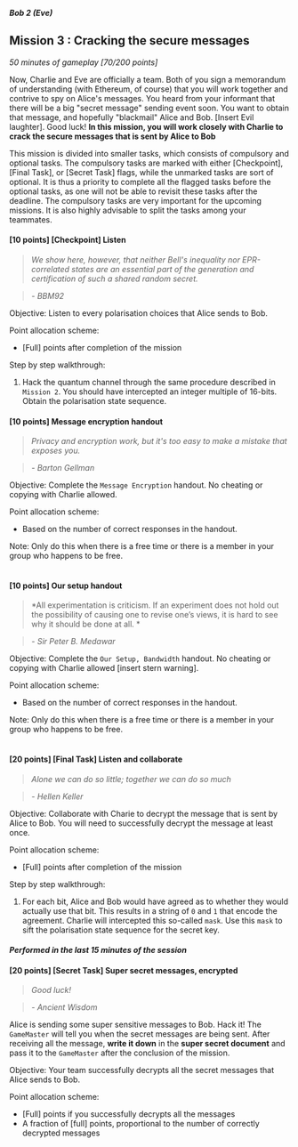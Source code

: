 **_Bob 2 (Eve)_**
## Mission 3 : Cracking the secure messages
*50 minutes of gameplay [70/200 points]*

Now, Charlie and Eve are officially a team. Both of you sign a memorandum of understanding (with Ethereum, of course) that you will work together and contrive to spy on Alice's messages. You heard from your informant that there will be a big "secret message" sending event soon. You want to obtain that message, and hopefully "blackmail" Alice and Bob. [Insert Evil laughter]. Good luck!
**In this mission, you will work closely with Charlie to crack the secure messages that is sent by Alice to Bob**

This mission is divided into smaller tasks, which consists of compulsory and optional tasks. The compulsory tasks are marked with either [Checkpoint], [Final Task], or [Secret Task] flags, while the unmarked tasks are sort of optional. It is thus a priority to complete all the flagged tasks before the optional tasks, as one will not be able to revisit these tasks after the deadline. The compulsory tasks are very important for the upcoming missions. It is also highly advisable to split the tasks among your teammates.

#### [10 points] [Checkpoint] Listen
> *We show here, however, that neither Bell's inequality nor EPR-correlated states are an essential part of the generation and certification
of such a shared random secret.*

> *- BBM92*

Objective: Listen to every polarisation choices that Alice sends to Bob.

Point allocation scheme:
* [Full] points after completion of the mission

Step by step walkthrough:

1. Hack the quantum channel through the same procedure described in `Mission 2`. You should have intercepted an integer multiple of 16-bits. Obtain the polarisation state sequence.

#### [10 points] Message encryption handout
> *Privacy and encryption work, but it's too easy to make a mistake that exposes you.*

> *- Barton Gellman*

Objective: Complete the `Message Encryption` handout. No cheating or copying with Charlie allowed.

Point allocation scheme:
* Based on the number of correct responses in the handout.

Note: Only do this when there is a free time or there is a member in your group who happens to be free.
<br><br>

#### [10 points] Our setup handout
> *All experimentation is criticism. If an experiment does not hold out the possibility of causing one to revise one’s views, it is hard to see why it should be done at all. *

> *- Sir Peter B. Medawar*

Objective: Complete the `Our Setup, Bandwidth` handout. No cheating or copying with Charlie allowed [insert stern warning].

Point allocation scheme:
* Based on the number of correct responses in the handout.

Note: Only do this when there is a free time or there is a member in your group who happens to be free.
<br><br>

#### [20 points] [Final Task] Listen and collaborate
> *Alone we can do so little; together we can do so much*

> *- Hellen Keller*


Objective: Collaborate with Charie to decrypt the message that is sent by Alice to Bob. You will need to successfully decrypt the message at least once.

Point allocation scheme:
* [Full] points after completion of the mission

Step by step walkthrough:

1. For each bit, Alice and Bob would have agreed as to whether they would actually use that bit. This results in a string of `0` and `1` that encode the agreement. Charlie will intercepted this so-called `mask`. Use this `mask` to sift the polarisation state sequence for the secret key.

#### *Performed in the last 15 minutes of the session*
#### [20 points] [Secret Task] Super secret messages, encrypted
> *Good luck!*

> *- Ancient Wisdom*

Alice is sending some super sensitive messages to Bob. Hack it! The `GameMaster` will tell you when the secret messages are being sent. After receiving all the message, **write it down** in the **super secret document** and pass it to the `GameMaster` after the conclusion of the mission.

Objective: Your team successfully decrypts all the secret messages that Alice sends to Bob.

Point allocation scheme:
* [Full] points if you successfully decrypts all the messages
* A fraction of [full] points, proportional to the number of correctly decrypted messages
